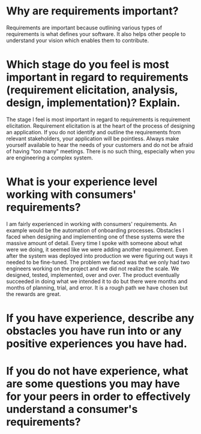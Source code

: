 # Why are requirements important?
Requirements are important because outlining various types of requirements is what defines your software.  It also helps other people to understand your vision which enables them to contribute.

# Which stage do you feel is most important in regard to requirements (requirement elicitation, analysis, design, implementation)? Explain.
The stage I feel is most important in regard to requirements is requirement elicitation.  Requirement elicitation is at the heart of the process of designing an application.  If you do not identify and outline the requirements from relevant stakeholders, your application will be pointless.  Always make yourself available to hear the needs of your customers and do not be afraid of having "too many" meetings.  There is no such thing, especially when you are engineering a complex system.

# What is your experience level working with consumers' requirements?
I am fairly experienced in working with consumers' requirements.  An example would be the automation of onboarding processes.  Obstacles I faced when designing and implementing one of these systems were the massive amount of detail.  Every time I spoke with someone about what were we doing, it seemed like we were adding another requirement.  Even after the system was deployed into production we were figuring out ways it needed to be fine-tuned.  The problem we faced was that we only had two engineers working on the project and we did not realize the scale.  We designed, tested, implemented, over and over.  The product eventually succeeded in doing what we intended it to do but there were months and months of planning, trial, and error.  It is a rough path we have chosen but the rewards are great.

# If you have experience, describe any obstacles you have run into or any positive experiences you have had.


# If you do not have experience, what are some questions you may have for your peers in order to effectively understand a consumer's requirements?


